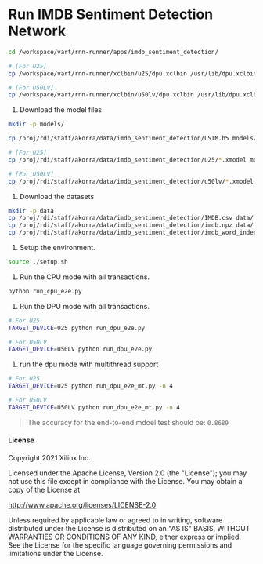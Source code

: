 # Run IMDB Sentiment Detection Network

```sh
cd /workspace/vart/rnn-runner/apps/imdb_sentiment_detection/

# [For U25]
cp /workspace/vart/rnn-runner/xclbin/u25/dpu.xclbin /usr/lib/dpu.xclbin

# [For U50LV]
cp /workspace/vart/rnn-runner/xclbin/u50lv/dpu.xclbin /usr/lib/dpu.xclbin
```

1. Download the model files
```sh
mkdir -p models/

cp /proj/rdi/staff/akorra/data/imdb_sentiment_detection/LSTM.h5 models/

# [For U25]
cp /proj/rdi/staff/akorra/data/imdb_sentiment_detection/u25/*.xmodel models/

# [For U50LV]
cp /proj/rdi/staff/akorra/data/imdb_sentiment_detection/u50lv/*.xmodel models/
```

1. Download the datasets
```sh
mkdir -p data
cp /proj/rdi/staff/akorra/data/imdb_sentiment_detection/IMDB.csv data/
cp /proj/rdi/staff/akorra/data/imdb_sentiment_detection/imdb.npz data/
cp /proj/rdi/staff/akorra/data/imdb_sentiment_detection/imdb_word_index.json data/
```

1. Setup the environment.
```sh
source ./setup.sh
```

1. Run the CPU mode with all transactions.
```sh
python run_cpu_e2e.py
```

1. Run the DPU mode with all transactions.
```sh
# For U25
TARGET_DEVICE=U25 python run_dpu_e2e.py

# For U50LV
TARGET_DEVICE=U50LV python run_dpu_e2e.py
```

1. run the dpu mode with multithread support
```sh
# For U25
TARGET_DEVICE=U25 python run_dpu_e2e_mt.py -n 4

# For U50LV
TARGET_DEVICE=U50LV python run_dpu_e2e_mt.py -n 4
````

> The accuracy for the end-to-end mdoel test should be: `0.8689`


#### License
Copyright 2021 Xilinx Inc.

Licensed under the Apache License, Version 2.0 (the "License");
you may not use this file except in compliance with the License.
You may obtain a copy of the License at

http://www.apache.org/licenses/LICENSE-2.0

Unless required by applicable law or agreed to in writing, software
distributed under the License is distributed on an "AS IS" BASIS,
WITHOUT WARRANTIES OR CONDITIONS OF ANY KIND, either express or implied.
See the License for the specific language governing permissions and
limitations under the License.
